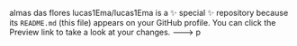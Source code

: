 almas das flores
lucas1Ema/lucas1Ema is a ✨ special ✨ repository because its `README.md` (this file) appears on your GitHub profile.
You can click the Preview link to take a look at your changes.
--->
p
